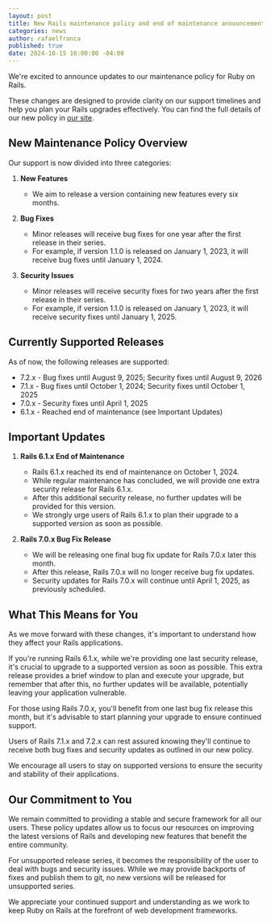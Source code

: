```yaml
---
layout: post
title: New Rails maintenance policy and end of maintenance announcements
categories: news
author: rafaelfranca
published: true
date: 2024-10-15 16:00:00 -04:00
---
```


We're excited to announce updates to our maintenance policy for Ruby on Rails.

These changes are designed to provide clarity on our support timelines and help you plan your Rails upgrades effectively. You can find the full details of our new policy in [our site](https://rubyonrails.org/maintenance).

## New Maintenance Policy Overview

Our support is now divided into three categories:

1. **New Features**
   - We aim to release a version containing new features every six months.

2. **Bug Fixes**
   - Minor releases will receive bug fixes for one year after the first release in their series.
   - For example, if version 1.1.0 is released on January 1, 2023, it will receive bug fixes until January 1, 2024.

3. **Security Issues**
   - Minor releases will receive security fixes for two years after the first release in their series.
   - For example, if version 1.1.0 is released on January 1, 2023, it will receive security fixes until January 1, 2025.

## Currently Supported Releases

As of now, the following releases are supported:

- 7.2.x - Bug fixes until August 9, 2025; Security fixes until August 9, 2026
- 7.1.x - Bug fixes until October 1, 2024; Security fixes until October 1, 2025
- 7.0.x - Security fixes until April 1, 2025
- 6.1.x - Reached end of maintenance (see Important Updates)

## Important Updates

1. **Rails 6.1.x End of Maintenance**
   - Rails 6.1.x reached its end of maintenance on October 1, 2024.
   - While regular maintenance has concluded, we will provide one extra security release for Rails 6.1.x.
   - After this additional security release, no further updates will be provided for this version.
   - We strongly urge users of Rails 6.1.x to plan their upgrade to a supported version as soon as possible.

2. **Rails 7.0.x Bug Fix Release**
   - We will be releasing one final bug fix update for Rails 7.0.x later this month.
   - After this release, Rails 7.0.x will no longer receive bug fix updates.
   - Security updates for Rails 7.0.x will continue until April 1, 2025, as previously scheduled.

## What This Means for You

As we move forward with these changes, it's important to understand how they affect your Rails applications.

If you're running Rails 6.1.x, while we're providing one last security release, it's crucial to upgrade to a supported version as soon as possible.
This extra release provides a brief window to plan and execute your upgrade, but remember that after this, no further updates will be available, potentially leaving your application vulnerable.

For those using Rails 7.0.x, you'll benefit from one last bug fix release this month, but it's advisable to start planning your upgrade to ensure continued support.

Users of Rails 7.1.x and 7.2.x can rest assured knowing they'll continue to receive both bug fixes and security updates as outlined in our new policy.

We encourage all users to stay on supported versions to ensure the security and stability of their applications.

## Our Commitment to You

We remain committed to providing a stable and secure framework for all our users. These policy updates allow us to focus our resources on improving the latest versions of Rails and developing new features that benefit the entire community.

For unsupported release series, it becomes the responsibility of the user to deal with bugs and security issues. While we may provide backports of fixes and publish them to git, no new versions will be released for unsupported series.

We appreciate your continued support and understanding as we work to keep Ruby on Rails at the forefront of web development frameworks.
